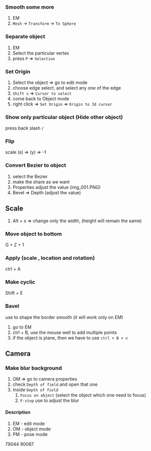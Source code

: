 ### Smooth some more
1. EM
2. `Mesh` -> `Transform` -> `To Sphere`

### Separate object
1. EM
2. Select the particular vertex
3. press `P` => `Selection`

### Set Origin
1. Select the object => go to edit mode
2. choose edge select, and select any one of the edge
3. `Shift s` => `Cursor to select`
4. come back to Object mode
5. right click => `Set Origin` => `Origin to 3d cursor`

### Show only particular object (Hide other object)
press back slash `/`

### Flip
scale (s) => (y) => -1

### Convert Bezier to object
1. select the Bezier
2. make the share as we want
3. Properties adjust the value (img_001.PNG)
4. Bevel => Depth (adjust the value)

## Scale
1. Alt + s => change only the width, (height will remain the same)

### Move object to bottom
G + Z + 1

### Apply (scale , location and rotation)
ctrl + A

### Make cyclic
Shift + E

### Bavel
use to shape the border smooth (it will work only on EM)
1. go to EM
2. ctrl + B, use the mouse well to add multiple points
3. if the object is plane, then we have to use `ctrl + B + v`

## Camera
### Make blur background
1. OM => go to camera properties 
2. check `Depth of field` and open that one
3. Inside `Depth of field`
   1. `Focus on object` (select the object which one need to focus)
   2. `F-stop` use to adjust the blur


#### Description
1. EM - edit mode
2. OM - object mode
3. PM - pose mode


79044 90087